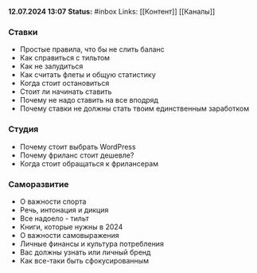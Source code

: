 **12.07.2024 13:07**
**Status:** #inbox 
Links: [[Контент]] [[Каналы]] 

### Ставки
- Простые правила, что бы не слить баланс
- Как справиться с тильтом
- Как не залудиться
- Как считать флеты и общую статистику
- Когда стоит остановиться
- Стоит ли начинать ставить
- Почему не надо ставить на все вподряд
- Почему ставки не должны стать твоим единственным заработком

### Студия
- Почему стоит выбрать WordPress
- Почему фриланс стоит дешевле?
- Когда стоит обращаться к фрилансерам

### Саморазвитие
- О важности спорта
- Речь, интонация и дикция
- Все надоело - тильт
- Книги, которые нужны в 2024
- О важности самовыражения
- Личные финансы и культура потребления
- Вас должны узнать или личный бренд
- Как все-таки быть сфокусированным

